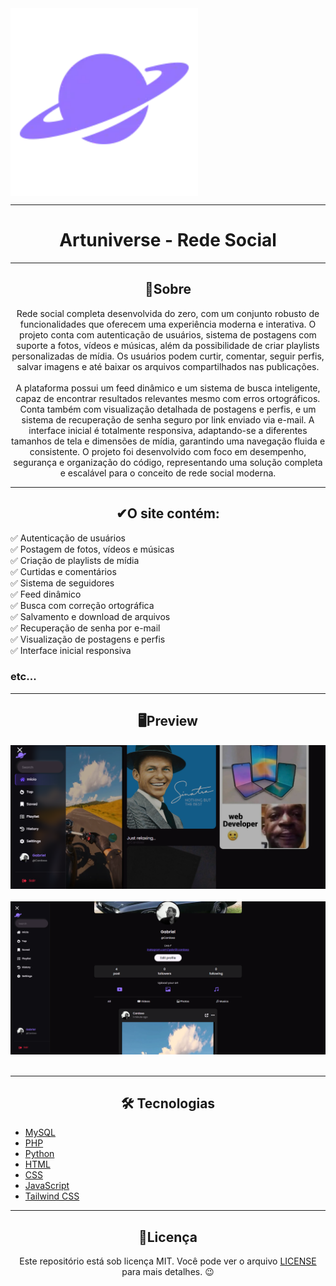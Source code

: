 <img align="center" HEIGHT="300" src="./public/img/saturn.webp">

---

<h1 align="center">Artuniverse - Rede Social</h1>

---

<h2 align="center">📖Sobre</h2>

<p align="center">Rede social completa desenvolvida do zero, com um conjunto robusto de funcionalidades que oferecem uma experiência moderna e interativa. O projeto conta com autenticação de usuários, sistema de postagens com suporte a fotos, vídeos e músicas, além da possibilidade de criar playlists personalizadas de mídia. Os usuários podem curtir, comentar, seguir perfis, salvar imagens e até baixar os arquivos compartilhados nas publicações.
  <br><br>
A plataforma possui um feed dinâmico e um sistema de busca inteligente, capaz de encontrar resultados relevantes mesmo com erros ortográficos. Conta também com visualização detalhada de postagens e perfis, e um sistema de recuperação de senha seguro por link enviado via e-mail.
A interface inicial é totalmente responsiva, adaptando-se a diferentes tamanhos de tela e dimensões de mídia, garantindo uma navegação fluida e consistente. O projeto foi desenvolvido com foco em desempenho, segurança e organização do código, representando uma solução completa e escalável para o conceito de rede social moderna.</p>

---

<h2 align="center">✔O site contém:</h2>

✅ Autenticação de usuários<br>
✅ Postagem de fotos, vídeos e músicas<br>
✅ Criação de playlists de mídia<br>
✅ Curtidas e comentários<br>
✅ Sistema de seguidores<br>
✅ Feed dinâmico<br>
✅ Busca com correção ortográfica<br>
✅ Salvamento e download de arquivos<br>
✅ Recuperação de senha por e-mail<br>
✅ Visualização de postagens e perfis<br>
✅ Interface inicial responsiva<br>

### etc...

---

<h2 align="center">🖥Preview</h2>

<img src="./read_me/artuniverse1.png" alt="Previw desktop"></img>
<br>
<br>
<img src="./read_me/artuniverse2.png" alt="Previw desktop"></img>
<br>
<br>

---

<h2 align="center">🛠 Tecnologias</h2>

- [MySQL](https://www.mysql.com/)
- [PHP](https://www.php.net/)
- [Python](https://www.python.org/)
- [HTML](https://developer.mozilla.org/pt-BR/docs/Web/HTML)
- [CSS](https://developer.mozilla.org/pt-BR/docs/Web/CSS)
- [JavaScript](https://www.javascript.com/)
- [Tailwind CSS](https://tailwindcss.com/)

---

<h2 align="center">📝Licença</h2>

<p align="center">
   Este repositório está sob licença MIT. Você pode ver o arquivo <a href="https://github.com/gabriell-c/artuniverse/blob/main/LICENSE"> LICENSE</a> para mais detalhes. 😉
</p>
